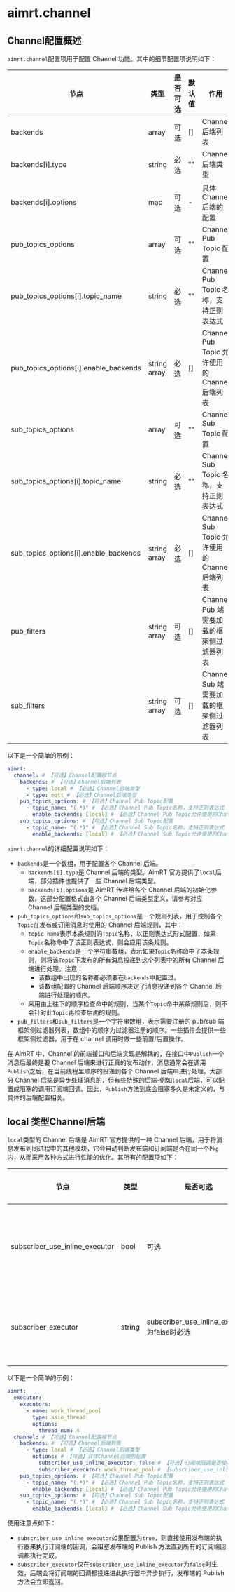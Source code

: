 # aimrt.channel


## Channel配置概述

`aimrt.channel`配置项用于配置 Channel 功能。其中的细节配置项说明如下：

| 节点                                  | 类型        | 是否可选| 默认值 | 作用 |
| ----                                  | ----        | ----  | ----  | ---- |
| backends                              | array       | 可选  | []    | Channel 后端列表 |
| backends[i].type                      | string      | 必选  | ""    | Channel 后端类型 |
| backends[i].options                   | map         | 可选  | -     | 具体 Channel 后端的配置 |
| pub_topics_options                    | array       | 可选  | ""    | Channel Pub Topic 配置 |
| pub_topics_options[i].topic_name      | string      | 必选  | ""    | Channel Pub Topic 名称，支持正则表达式 |
| pub_topics_options[i].enable_backends | string array | 必选  | [] | Channel Pub Topic 允许使用的 Channel 后端列表 |
| sub_topics_options                    | array       | 可选  | ""    | Channel Sub Topic 配置 |
| sub_topics_options[i].topic_name      | string      | 必选  | ""    | Channel Sub Topic 名称，支持正则表达式 |
| sub_topics_options[i].enable_backends | string array | 必选  | [] | Channel Sub Topic 允许使用的 Channel 后端列表 |
| pub_filters                           | string array | 可选  | [] | Channel Pub 端需要加载的框架侧过滤器列表 |
| sub_filters                           | string array | 可选  | [] | Channel Sub 端需要加载的框架侧过滤器列表 |

以下是一个简单的示例：
```yaml
aimrt:
  channel: # 【可选】Channel配置根节点
    backends: # 【可选】Channel后端列表
      - type: local # 【必选】Channel后端类型
      - type: mqtt # 【必选】Channel后端类型
    pub_topics_options: # 【可选】Channel Pub Topic配置
      - topic_name: "(.*)" # 【必选】Channel Pub Topic名称，支持正则表达式
        enable_backends: [local] # 【必选】Channel Pub Topic允许使用的Channel后端列表
    sub_topics_options: # 【可选】Channel Sub Topic配置
      - topic_name: "(.*)" # 【必选】Channel Sub Topic名称，支持正则表达式
        enable_backends: [local] # 【必选】Channel Sub Topic允许使用的Channel后端列表
```

`aimrt.channel`的详细配置说明如下：
- `backends`是一个数组，用于配置各个 Channel 后端。
  - `backends[i].type`是 Channel 后端的类型。AimRT 官方提供了`local`后端，部分插件也提供了一些 Channel 后端类型。
  - `backends[i].options`是 AimRT 传递给各个 Channel 后端的初始化参数，这部分配置格式由各个 Channel 后端类型定义，请参考对应 Channel 后端类型的文档。
- `pub_topics_options`和`sub_topics_options`是一个规则列表，用于控制各个`Topic`在发布或订阅消息时使用的 Channel 后端规则，其中：
  - `topic_name`表示本条规则的`Topic`名称，以正则表达式形式配置，如果`Topic`名称命中了该正则表达式，则会应用该条规则。
  - `enable_backends`是一个字符串数组，表示如果`Topic`名称命中了本条规则，则将该`Topic`下发布的所有消息投递到这个列表中的所有 Channel 后端进行处理。注意：
    - 该数组中出现的名称都必须要在`backends`中配置过。
    - 该数组配置的 Channel 后端顺序决定了消息投递到各个 Channel 后端进行处理的顺序。
  - 采用由上往下的顺序检查命中的规则，当某个`Topic`命中某条规则后，则不会针对此`Topic`再检查后面的规则。
- `pub_filters`和`sub_filters`是一个字符串数组，表示需要注册的 pub/sub 端框架侧过滤器列表，数组中的顺序为过滤器注册的顺序。一些插件会提供一些框架侧过滤器，用于在 channel 调用时做一些前置/后置操作。

在 AimRT 中，Channel 的前端接口和后端实现是解耦的，在接口中`Publish`一个消息后最终是要 Channel 后端来进行正真的发布动作，消息通常会在调用`Publish`之后，在当前线程里顺序的投递到各个 Channel 后端中进行处理。大部分 Channel 后端是异步处理消息的，但有些特殊的后端-例如`local`后端，可以配置成阻塞的调用订阅端回调。因此，`Publish`方法到底会阻塞多久是未定义的，与具体的后端配置相关。



## local 类型Channel后端


`local`类型的 Channel 后端是 AimRT 官方提供的一种 Channel 后端，用于将消息发布到同进程中的其他模块，它会自动判断发布端和订阅端是否在同一个`Pkg`内，从而采用各种方式进行性能的优化。其所有的配置项如下：


| 节点                            | 类型    | 是否可选| 默认值 | 作用 |
| ----                            | ----    | ----  | ----  | ---- |
| subscriber_use_inline_executor  | bool    | 可选  | true  | 订阅端回调是否使用inline执行器 |
| subscriber_executor             | string  | subscriber_use_inline_executor为false时必选  | "" | 订阅端回调使用的执行器名称 |


以下是一个简单的示例：
```yaml
aimrt:
  executor:
    executors:
      - name: work_thread_pool
        type: asio_thread
        options:
          thread_num: 4
  channel: # 【可选】Channel配置根节点
    backends: # 【可选】Channel后端列表
      - type: local # 【必选】Channel后端类型
        options: # 【可选】具体Channel后端的配置
          subscriber_use_inline_executor: false # 【可选】订阅端回调是否使用inline执行器
          subscriber_executor: work_thread_pool # 【subscriber_use_inline_executor为false时必选】订阅端回调使用的执行器名称
    pub_topics_options: # 【可选】Channel Pub Topic配置
      - topic_name: "(.*)" # 【必选】Channel Pub Topic名称，支持正则表达式
        enable_backends: [local] # 【必选】Channel Pub Topic允许使用的Channel后端列表
    sub_topics_options: # 【可选】Channel Sub Topic配置
      - topic_name: "(.*)" # 【必选】Channel Sub Topic名称，支持正则表达式
        enable_backends: [local] # 【必选】Channel Sub Topic允许使用的Channel后端列表
```

使用注意点如下：
- `subscriber_use_inline_executor`如果配置为`true`，则直接使用发布端的执行器来执行订阅端的回调，会阻塞发布端的 Publish 方法直到所有的订阅端回调都执行完成。
- `subscriber_executor`仅在`subscriber_use_inline_executor`为`false`时生效，后端会将订阅端的回调都投递进此执行器中异步执行，发布端的 Publish 方法会立即返回。
